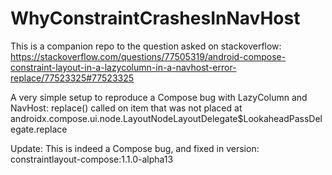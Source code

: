 # WhyConstraintCrashesInNavHost
This is a companion repo to the question asked on stackoverflow:
https://stackoverflow.com/questions/77505319/android-compose-constraint-layout-in-a-lazycolumn-in-a-navhost-error-replace/77523325#77523325

A very simple setup to reproduce a Compose bug with LazyColumn and NavHost: replace() called on item that was not placed at androidx.compose.ui.node.LayoutNodeLayoutDelegate$LookaheadPassDelegate.replace

Update:
This is indeed a Compose bug, and fixed in version:
constraintlayout-compose:1.1.0-alpha13
